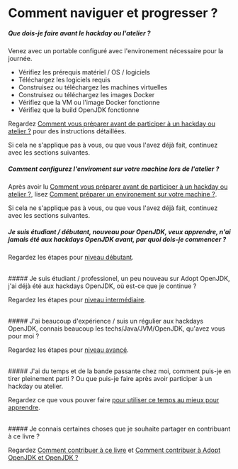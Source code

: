 # Comment naviguer et progresser ?

##### Que dois-je faire avant le hackday ou l'atelier ?
Venez avec un portable configuré avec l'environement nécessaire pour la journée.
- Vérifiez les prérequis matériel / OS / logiciels
- Téléchargez les logiciels requis
- Construisez ou téléchargez les machines virtuelles
- Construisez ou téléchargez les images Docker
- Vérifiez que la VM ou l'image Docker fonctionne
- Vérifiez que la build OpenJDK fonctionne

Regardez [Comment vous préparer avant de participer à un hackday ou atelier ?](prepare-before-hackday.md) pour des instructions détaillées.

Si cela ne s'applique pas à vous, ou que vous l'avez déjà  fait, continuez avec les sections suivantes.

##### Comment configurez l'enviroment sur votre machine lors de l'atelier ?

Après avoir lu [Comment vous préparer avant de participer à un hackday ou atelier ?](prepare-before-hackday.md), lisez [Comment préparer un environement sur votre machine ?](prepare-an-environment-machine.md).

Si cela ne s'applique pas à vous, ou que vous l'avez déjà  fait, continuez avec les sections suivantes.

##### Je suis étudiant / débutant, nouveau pour OpenJDK, veux apprendre, n'ai jamais été aux hackdays OpenJDK avant, par quoi dois-je commencer ?
Regardez les étapes pour [niveau débutant](beginners-level.md).

<br/>
##### Je suis étudiant / professionel, un peu nouveau sur Adopt OpenJDK, j'ai déjà été aux hackdays OpenJDK, où est-ce que je continue ?

Regardez les étapes pour [niveau intermédiaire](intermediate-level.md).

<br/>
##### J'ai beaucoup d'expérience / suis un régulier aux hackdays OpenJDK, connais beaucoup les techs/Java/JVM/OpenJDK, qu'avez vous pour moi ?

Regardez les étapes pour [niveau avancé](advanced-level.md).

<br/>
##### J'ai du temps et de la bande passante chez moi, comment puis-je en tirer pleinement parti ? Ou que puis-je faire après avoir participer à un hackday ou atelier.

Regardez ce que vous pouver faire [pour utiliser ce temps au mieux pour apprendre](free-time-ample-bandwidth.md).

<br/>
##### Je connais certaines choses que je souhaite partager en contribuant à ce livre ?

Regardez [Comment contribuer à ce livre](contribute.md) et [Comment contribuer à Adopt OpenJDK et OpenJDK ?](how_to_contribute_to_adopt_openjdk_and_openjdk.md)

<br/>
